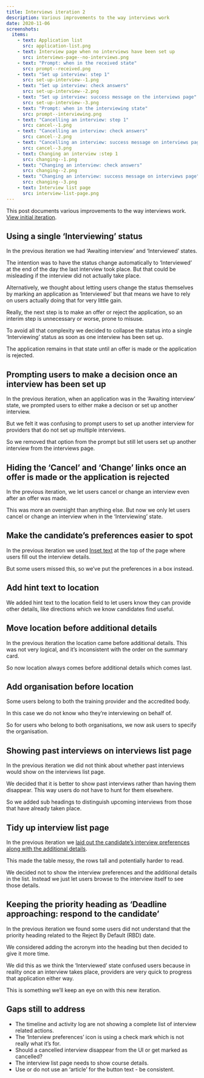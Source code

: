 ```yaml
---
title: Interviews iteration 2
description: Various improvements to the way interviews work
date: 2020-11-06
screenshots:
  items:
    - text: Application list
      src: application-list.png
    - text: Interview page when no interviews have been set up
      src: interviews-page--no-interviews.png
    - text: "Prompt: when in the received state"
      src: prompt--received.png
    - text: "Set up interview: step 1"
      src: set-up-interview--1.png
    - text: "Set up interview: check answers"
      src: set-up-interview--2.png
    - text: "Set up interview: success message on the interviews page"
      src: set-up-interview--3.png
    - text: "Prompt: when in the interviewing state"
      src: prompt--interviewing.png
    - text: "Cancelling an interview: step 1"
      src: cancel--1.png
    - text: "Cancelling an interview: check answers"
      src: cancel--2.png
    - text: "Cancelling an interview: success message on interviews page"
      src: cancel--3.png
    - text: Changing an interview :step 1
      src: changing--1.png
    - text: "Changing an interview: check answers"
      src: changing--2.png
    - text: "Changing an interview: success message on interviews page"
      src: changing--3.png
    - text: Interview list page
      src: interview-list-page.png
---
```


This post documents various improvements to the way interviews work. [View initial iteration](/manage-teacher-training-applications/interviews).

## Using a single ‘Interviewing’ status

In the previous iteration we had ‘Awaiting interview’ and ‘Interviewed’ states.

The intention was to have the status change automatically to ‘Interviewed’ at the end of the day the last interview took place. But that could be misleading if the interview did not actually take place.

Alternatively, we thought about letting users change the status themselves by marking an application as ‘Interviewed’ but that means we have to rely on users actually doing that for very little gain.

Really, the next step is to make an offer or reject the application, so an interim step is unnecessary or worse, prone to misuse.

To avoid all that complexity we decided to collapse the status into a single ‘Interviewing’ status as soon as one interview has been set up.

The application remains in that state until an offer is made or the application is rejected.

## Prompting users to make a decision once an interview has been set up

In the previous iteration, when an application was in the ‘Awaiting interview’ state, we prompted users to either make a decison or set up another interview.

But we felt it was confusing to prompt users to set up another interview for providers that do not set up multiple interviews.

So we removed that option from the prompt but still let users set up another interview from the interviews page.

## Hiding the ‘Cancel’ and ‘Change’ links once an offer is made or the application is rejected

In the previous iteration, we let users cancel or change an interview even after an offer was made.

This was more an oversight than anything else. But now we only let users cancel or change an interview when in the ‘Interviewing’ state.

## Make the candidate’s preferences easier to spot

In the previous iteration we used [Inset text](https://design-system.service.gov.uk/components/inset-text/) at the top of the page where users fill out the interview details.

But some users missed this, so we’ve put the preferences in a box instead.

## Add hint text to location

We added hint text to the location field to let users know they can provide other details, like directions which we know candidates find useful.

## Move location before additional details

In the previous iteration the location came before additional details. This was not very logical, and it’s inconsistent with the order on the summary card.

So now location always comes before additional details which comes last.

## Add organisation before location

Some users belong to both the training provider and the accredited body.

In this case we do not know who they’re interviewing on behalf of.

So for users who belong to both organisations, we now ask users to specify the organisation.

## Showing past interviews on interviews list page

In the previous iteration we did not think about whether past interviews would show on the interviews list page.

We decided that it is better to show past interviews rather than having them disappear. This way users do not have to hunt for them elsewhere.

So we added sub headings to distinguish upcoming interviews from those that have already taken place.

## Tidy up interview list page

In the previous iteration we [laid out the candidate’s interview preferences along with the additional details](/manage-teacher-training-applications/interviews/#interview-list-page).

This made the table messy, the rows tall and potentially harder to read.

We decided not to show the interview preferences and the additional details in the list. Instead we just let users browse to the interview itself to see those details.

## Keeping the priority heading as ‘Deadline approaching: respond to the candidate’

In the previous iteration we found some users did not understand that the priority heading related to the Reject By Default (RBD) date.

We considered adding the acronym into the heading but then decided to give it more time.

We did this as we think the ‘Interviewed’ state confused users because in reality once an interview takes place, providers are very quick to progress that application either way.

This is something we’ll keep an eye on with this new iteration.

## Gaps still to address

- The timeline and activity log are not showing a complete list of interview related actions.
- The ‘Interview preferences’ icon is using a check mark which is not really what it’s for.
- Should a cancelled interview disappear from the UI or get marked as cancelled?
- The interview list page needs to show course details.
- Use or do not use an ‘article’ for the button text - be consistent.
